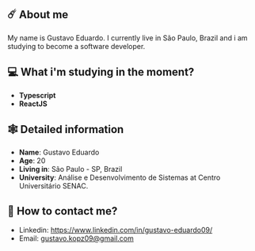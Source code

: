 ## ☄️ About me

My name is Gustavo Eduardo. I currently live in São Paulo, Brazil and i am studying to become a software developer. 

## 💻 What i'm studying in the moment?

- **Typescript**
- **ReactJS**

## 🕸 Detailed information

* **Name**: Gustavo Eduardo
* **Age**: 20
* **Living in**: São Paulo - SP, Brazil
* **University**: Análise e Desenvolvimento de Sistemas at Centro Universitário SENAC.

## 📲 How to contact me?

- Linkedin: https://www.linkedin.com/in/gustavo-eduardo09/
- Email: gustavo.kopz09@gmail.com


